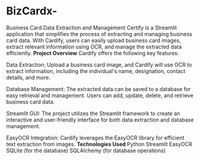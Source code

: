 # BizCardx-
 Business Card Data Extraction and Management Certify is a Streamlit application that simplifies the process of extracting and managing business card data. With Cardify, users can easily upload business card images, extract relevant information using OCR, and manage the extracted data efficiently.
**Project Overview**
Cardify offers the following key features:

Data Extraction: Upload a business card image, and Cardify will use OCR to extract information, including the individual's name, designation, contact details, and more.

Database Management: The extracted data can be saved to a database for easy retrieval and management. Users can add, update, delete, and retrieve business card data.

Streamlit GUI: The project utilizes the Streamlit framework to create an interactive and user-friendly interface for both data extraction and database management.

EasyOCR Integration: Cardify leverages the EasyOCR library for efficient text extraction from images.
**Technologies Used**
Python
Streamlit
EasyOCR
SQLite (for the database)
SQLAlchemy (for database operations)
